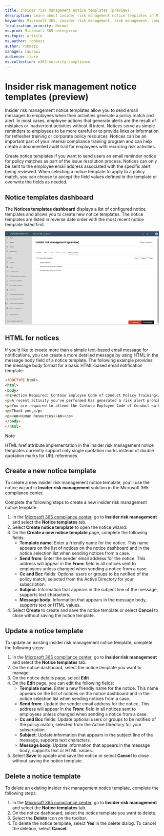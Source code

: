 ```yaml
---
title: Insider risk management notice templates (preview)
description: Learn about insider risk management notice templates in Microsoft 365
keywords: Microsoft 365, insider risk management, risk management, compliance
localization_priority: Normal
ms.prod: Microsoft-365-enterprise
ms.topic: article
ms.author: robmazz
author: robmazz
manager: laurawi
audience: itpro
ms.collection: m365-security-compliance
---
```


# Insider risk management notice templates (preview)

Insider risk management notice templates allow you to send email messages to employees when their activities generate a policy match and alert. In most cases, employee actions that generate alerts are the result of mistakes or inadvertent activities without ill intent. Notices serve as simple reminders to employees to be more careful or to provide links or information for refresher training or corporate policy resources. Notices can be an important part of your internal compliance training program and can help create a documented audit trail for employees with recurring risk activities.

Create notice templates if you want to send users an email reminder notice for policy matches as part of the issue resolution process. Notices can only be sent to the employee email address associated with the specific alert being reviewed. When selecting a notice template to apply to a policy match, you can choose to accept the field values defined in the template or overwrite the fields as needed.

## Notice templates dashboard

The **Notices templates dashboard** displays a list of configured notice templates and allows you to create new notice templates. The notice templates are listed in reverse date order with the most recent notice template listed first.

![Insider risk management notice template dashboard](media/insider-risk-notices-dashboard.png)

## HTML for notices

If you'd like to create more than a simple text-based email message for notifications, you can create a more detailed message by using HTML in the message body field of a notice template. The following example provides the message body format for a basic HTML-based email notification template:

```HTML
<!DOCTYPE html>
<html>
<body>
<h2>Action Required: Contoso Employee Code of Conduct Policy Training</h2>
<p>A recent activity you've performed has generated a risk alert prohibited by the Contoso Employee <a href='https://www.contoso.com'>Code of Conduct Policy</a>.</p>
<p>You are required to attend the Contoso Employee Code of Conduct <a href='https://www.contoso.com'>training</a> within the next 14 days. Please contact <a href='mailto:hr@contoso.com'>Human Resources</a> with any questions about this training request.</p>
<p>Thank you,</p>
<p><em>Human Resources</em></p>
</body>
</html>
```

> [!NOTE]
> HTML href attribute implementation in the insider risk management notice templates currently support only single quotation marks instead of double quotation marks for URL references.

## Create a new notice template

To create a new insider risk management notice template, you'll use the notice wizard in **Insider risk management** solution in the Microsoft 365 compliance center.

Complete the following steps to create a new insider risk management notice template:

1. In the [Microsoft 365 compliance center](https://compliance.microsoft.com), go to **Insider risk management** and select the **Notice templates** tab.
2. Select **Create notice template** to open the notice wizard.
3. On the **Create a new notice template** page, complete the following fields:
    - **Template name**: Enter a friendly name for the notice. This name appears on the list of notices on the notice dashboard and in the notice selection list when sending notices from a case.
    - **Send from**: Enter the sender email address for the notice. This address will appear in the **From:** field in all notices sent to employees unless changed when sending a notice from a case.
    - **Cc and Bcc** fields: Optional users or groups to be notified of the policy match, selected from the Active Directory for your subscription.
    - **Subject**: Information that appears in the subject line of the message, supports text characters.
    - **Message body**: Information that appears in the message body, supports text or HTML values.
4. Select **Create** to create and save the notice template or select **Cancel** to close without saving the notice template.

## Update a notice template

To update an existing insider risk management notice template, complete the following steps:

1. In the [Microsoft 365 compliance center](https://compliance.microsoft.com), go to **Insider risk management** and select the **Notice templates** tab.
2. On the notice dashboard, select the notice template you want to manage.
3. On the notice details page, select **Edit**
4. On the **Edit** page, you can edit the following fields:
    - **Template name**: Enter a new friendly name for the notice. This name appears on the list of notices on the notice dashboard and in the notice selection list when sending notices from a case.
    - **Send from**: Update the sender email address for the notice. This address will appear in the **From:** field in all notices sent to employees unless changed when sending a notice from a case.
    - **Cc and Bcc** fields: Update optional users or groups to be notified of the policy match, selected from the Active Directory for your subscription.
    - **Subject**: Update information that appears in the subject line of the message, supports text characters.
    - **Message body**: Update information that appears in the message body, supports text or HTML values.
5. Select **Save** to update and save the notice or select **Cancel** to close without saving the notice template.

## Delete a notice template

To delete an existing insider risk management notice template, complete the following steps:

1. In the [Microsoft 365 compliance center](https://compliance.microsoft.com), go to **Insider risk management** and select the **Notice templates** tab.
2. On the notice dashboard, select the notice template you want to delete.
3. Select the **Delete** icon on the toolbar.
4. To delete the notice template, select **Yes** in the delete dialog. To cancel the deletion, select **Cancel**.
